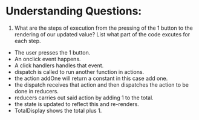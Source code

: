 # Understanding Questions:
1. What are the steps of execution from the pressing of the 1 button to the rendering of our updated value? List what part of the code excutes for each step.
* The user presses the 1 button.
* An onclick event happens.
* A click handlers handles that event.
* dispatch is called to run another function in actions.
* the action addOne will return a constant in this case add one.
* the dispatch receives that action and then dispatches the action to be done in reducers.
* reducers carries out said action by adding 1 to the total.
* the state is updated to reflect this and re-renders.
* TotalDisplay shows the total plus 1.
